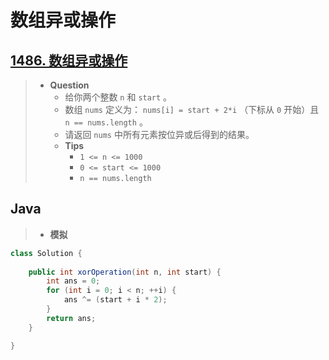 # 数组异或操作

## [1486. 数组异或操作](https://leetcode.cn/problems/xor-operation-in-an-array/)

> - **Question**
>   - 给你两个整数 `n` 和 `start` 。
>   - 数组 `nums` 定义为： `nums[i] = start + 2*i` （下标从 `0` 开始）且 `n == nums.length` 。
>   - 请返回 `nums` 中所有元素按位异或后得到的结果。
>   - **Tips**
>     - `1 <= n <= 1000`
>     - `0 <= start <= 1000`
>     - `n == nums.length`

## Java

> - **模拟**

```java
class Solution {
    
    public int xorOperation(int n, int start) {
        int ans = 0;
        for (int i = 0; i < n; ++i) {
            ans ^= (start + i * 2);
        }
        return ans;
    }

}
```
